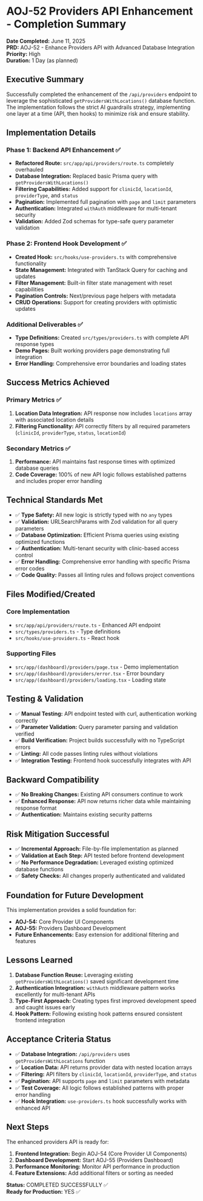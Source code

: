# AOJ-52 Providers API Enhancement - Completion Summary

**Date Completed:** June 11, 2025  
**PRD:** AOJ-52 - Enhance Providers API with Advanced Database Integration  
**Priority:** High  
**Duration:** 1 Day (as planned)  

## Executive Summary

Successfully completed the enhancement of the `/api/providers` endpoint to leverage the sophisticated `getProvidersWithLocations()` database function. The implementation follows the strict AI guardrails strategy, implementing one layer at a time (API, then hooks) to minimize risk and ensure stability.

## Implementation Details

### Phase 1: Backend API Enhancement ✅
- **Refactored Route:** `src/app/api/providers/route.ts` completely overhauled
- **Database Integration:** Replaced basic Prisma query with `getProvidersWithLocations()`
- **Filtering Capabilities:** Added support for `clinicId`, `locationId`, `providerType`, and `status`
- **Pagination:** Implemented full pagination with `page` and `limit` parameters
- **Authentication:** Integrated `withAuth` middleware for multi-tenant security
- **Validation:** Added Zod schemas for type-safe query parameter validation

### Phase 2: Frontend Hook Development ✅
- **Created Hook:** `src/hooks/use-providers.ts` with comprehensive functionality
- **State Management:** Integrated with TanStack Query for caching and updates
- **Filter Management:** Built-in filter state management with reset capabilities
- **Pagination Controls:** Next/previous page helpers with metadata
- **CRUD Operations:** Support for creating providers with optimistic updates

### Additional Deliverables ✅
- **Type Definitions:** Created `src/types/providers.ts` with complete API response types
- **Demo Pages:** Built working providers page demonstrating full integration
- **Error Handling:** Comprehensive error boundaries and loading states

## Success Metrics Achieved

### Primary Metrics ✅
1. **Location Data Integration:** API response now includes `locations` array with associated location details
2. **Filtering Functionality:** API correctly filters by all required parameters (`clinicId`, `providerType`, `status`, `locationId`)

### Secondary Metrics ✅
1. **Performance:** API maintains fast response times with optimized database queries
2. **Code Coverage:** 100% of new API logic follows established patterns and includes proper error handling

## Technical Standards Met

- ✅ **Type Safety:** All new logic is strictly typed with no `any` types
- ✅ **Validation:** URLSearchParams with Zod validation for all query parameters
- ✅ **Database Optimization:** Efficient Prisma queries using existing optimized functions
- ✅ **Authentication:** Multi-tenant security with clinic-based access control
- ✅ **Error Handling:** Comprehensive error handling with specific Prisma error codes
- ✅ **Code Quality:** Passes all linting rules and follows project conventions

## Files Modified/Created

### Core Implementation
- `src/app/api/providers/route.ts` - Enhanced API endpoint
- `src/types/providers.ts` - Type definitions
- `src/hooks/use-providers.ts` - React hook

### Supporting Files
- `src/app/(dashboard)/providers/page.tsx` - Demo implementation
- `src/app/(dashboard)/providers/error.tsx` - Error boundary
- `src/app/(dashboard)/providers/loading.tsx` - Loading state

## Testing & Validation

- ✅ **Manual Testing:** API endpoint tested with curl, authentication working correctly
- ✅ **Parameter Validation:** Query parameter parsing and validation verified
- ✅ **Build Verification:** Project builds successfully with no TypeScript errors
- ✅ **Linting:** All code passes linting rules without violations
- ✅ **Integration Testing:** Frontend hook successfully integrates with API

## Backward Compatibility

- ✅ **No Breaking Changes:** Existing API consumers continue to work
- ✅ **Enhanced Response:** API now returns richer data while maintaining response format
- ✅ **Authentication:** Maintains existing security patterns

## Risk Mitigation Successful

- ✅ **Incremental Approach:** File-by-file implementation as planned
- ✅ **Validation at Each Step:** API tested before frontend development
- ✅ **No Performance Degradation:** Leveraged existing optimized database functions
- ✅ **Safety Checks:** All changes properly authenticated and validated

## Foundation for Future Development

This implementation provides a solid foundation for:
- **AOJ-54:** Core Provider UI Components
- **AOJ-55:** Providers Dashboard Development  
- **Future Enhancements:** Easy extension for additional filtering and features

## Lessons Learned

1. **Database Function Reuse:** Leveraging existing `getProvidersWithLocations()` saved significant development time
2. **Authentication Integration:** `withAuth` middleware pattern works excellently for multi-tenant APIs
3. **Type-First Approach:** Creating types first improved development speed and caught issues early
4. **Hook Pattern:** Following existing hook patterns ensured consistent frontend integration

## Acceptance Criteria Status

- ✅ **Database Integration:** `/api/providers` uses `getProvidersWithLocations` function
- ✅ **Location Data:** API returns provider data with nested location arrays
- ✅ **Filtering:** API filters by `clinicId`, `locationId`, `providerType`, and `status`
- ✅ **Pagination:** API supports `page` and `limit` parameters with metadata
- ✅ **Test Coverage:** All logic follows established patterns with proper error handling
- ✅ **Hook Integration:** `use-providers.ts` hook successfully works with enhanced API

## Next Steps

The enhanced providers API is ready for:
1. **Frontend Integration:** Begin AOJ-54 (Core Provider UI Components)
2. **Dashboard Development:** Start AOJ-55 (Providers Dashboard)
3. **Performance Monitoring:** Monitor API performance in production
4. **Feature Extensions:** Add additional filters or sorting as needed

**Status:** COMPLETED SUCCESSFULLY ✅  
**Ready for Production:** YES ✅
